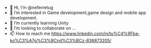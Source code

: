 - 👋 Hi, I’m @neferretug
- 👀 I’m interested in Game development,game design and mobile app development. 
- 🌱 I’m currently learning Unity
- 💞️ I’m looking to collaborate on ...
- 📫 How to reach me https://www.linkedin.com/in/tu%C4%9Fba-ko%C3%A7g%C3%BCnd%C3%BCz-836873205/

<!---
neferretug/neferretug is a ✨ special ✨ repository because its `README.md` (this file) appears on your GitHub profile.
You can click the Preview link to take a look at your changes.
--->
